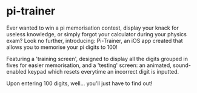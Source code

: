 # pi-trainer

Ever wanted to win a pi memorisation contest, display your knack for useless knowledge, or simply forgot your calculator during your physics exam?
Look no further, introducing: Pi-Trainer, an iOS app created that allows you to memorise your pi digits to 100!

Featuring a 'training screen', designed to display all the digits grouped in fives for easier memorisation, and a 'testing' screen: an animated, sound-enabled
keypad which resets everytime an incorrect digit is inputted.

Upon entering 100 digits, well... you'll just have to find out!
